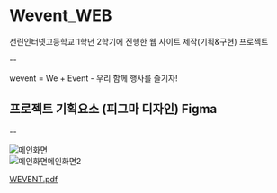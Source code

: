 # Wevent_WEB
선린인터넷고등학교  1학년 2학기에 진행한 웹 사이트 제작(기획&amp;구현) 프로젝트

--

wevent = We + Event  -  우리 함께 행사를 즐기자!  

## 프로젝트 기획요소 (피그마 디자인) Figma

--


![메인화면](https://user-images.githubusercontent.com/98258284/202985955-237a31a8-4f3c-4d8d-bb73-b5bed8185ba1.png)    
![메인화면메인화면2](https://user-images.githubusercontent.com/98258284/202985976-aa7ee0c1-ba2d-4f1f-ace2-bcf56cfa067a.png)  
  
  
[WEVENT.pdf](https://github.com/ansxotj06/Wevent_WEB/files/10054164/WEVENT.pdf)  
